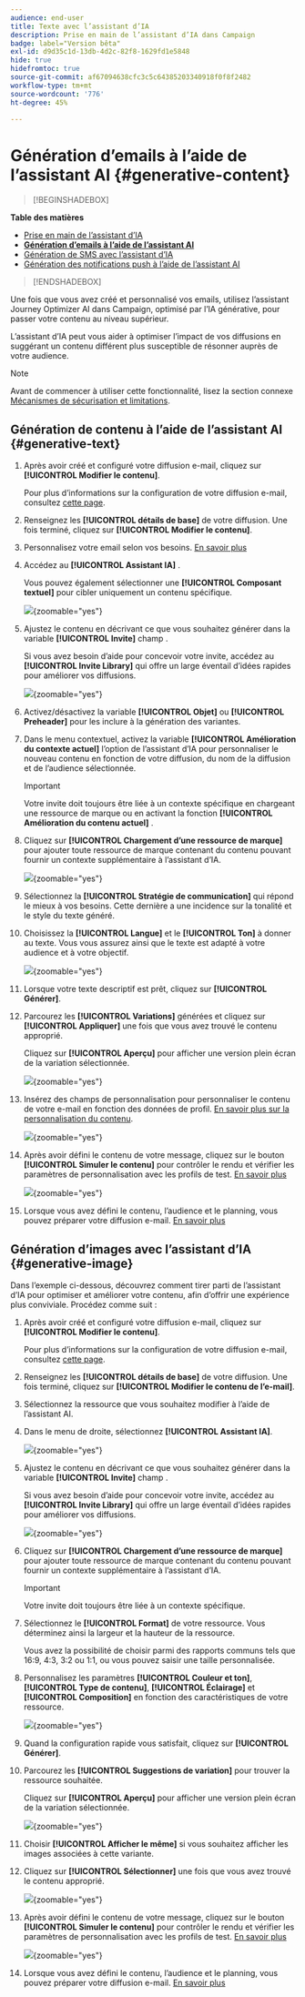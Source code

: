 ```yaml
---
audience: end-user
title: Texte avec l’assistant d’IA
description: Prise en main de l’assistant d’IA dans Campaign
badge: label="Version bêta"
exl-id: d9d35c1d-13db-4d2c-82f8-1629fd1e5848
hide: true
hidefromtoc: true
source-git-commit: af67094638cfc3c5c64385203340918f0f8f2482
workflow-type: tm+mt
source-wordcount: '776'
ht-degree: 45%

---
```


# Génération d’emails à l’aide de l’assistant AI {#generative-content}

>[!BEGINSHADEBOX]

**Table des matières**

* [Prise en main de l’assistant d’IA](generative-gs.md)
* **[Génération d’emails à l’aide de l’assistant AI](generative-content.md)**
* [Génération de SMS avec l’assistant d’IA](generative-sms.md)
* [Génération des notifications push à l’aide de l’assistant AI](generative-push.md)

>[!ENDSHADEBOX]

Une fois que vous avez créé et personnalisé vos emails, utilisez l’assistant Journey Optimizer AI dans Campaign, optimisé par l’IA générative, pour passer votre contenu au niveau supérieur.

L’assistant d’IA peut vous aider à optimiser l’impact de vos diffusions en suggérant un contenu différent plus susceptible de résonner auprès de votre audience.

>[!NOTE]
>
>Avant de commencer à utiliser cette fonctionnalité, lisez la section connexe [Mécanismes de sécurisation et limitations](generative-gs.md#guardrails-and-limitations).

## Génération de contenu à l’aide de l’assistant AI {#generative-text}

1. Après avoir créé et configuré votre diffusion e-mail, cliquez sur **[!UICONTROL Modifier le contenu]**.

   Pour plus d’informations sur la configuration de votre diffusion e-mail, consultez [cette page](../email/create-email-content.md).

1. Renseignez les **[!UICONTROL détails de base]** de votre diffusion. Une fois terminé, cliquez sur **[!UICONTROL Modifier le contenu]**.

1. Personnalisez votre email selon vos besoins. [En savoir plus](content-components.md)

1. Accédez au **[!UICONTROL Assistant IA]** .

   Vous pouvez également sélectionner une **[!UICONTROL Composant textuel]** pour cibler uniquement un contenu spécifique.

   ![](assets/text-genai-1.png){zoomable=&quot;yes&quot;}

1. Ajustez le contenu en décrivant ce que vous souhaitez générer dans la variable **[!UICONTROL Invite]** champ .

   Si vous avez besoin d’aide pour concevoir votre invite, accédez au **[!UICONTROL Invite Library]** qui offre un large éventail d’idées rapides pour améliorer vos diffusions.

   ![](assets/text-genai-2.png){zoomable=&quot;yes&quot;}

1. Activez/désactivez la variable **[!UICONTROL Objet]** ou **[!UICONTROL Preheader]** pour les inclure à la génération des variantes.

1. Dans le menu contextuel, activez la variable **[!UICONTROL Amélioration du contexte actuel]** l’option de l’assistant d’IA pour personnaliser le nouveau contenu en fonction de votre diffusion, du nom de la diffusion et de l’audience sélectionnée.

   >[!IMPORTANT]
   >
   > Votre invite doit toujours être liée à un contexte spécifique en chargeant une ressource de marque ou en activant la fonction **[!UICONTROL Amélioration du contenu actuel]** .

1. Cliquez sur **[!UICONTROL Chargement d’une ressource de marque]** pour ajouter toute ressource de marque contenant du contenu pouvant fournir un contexte supplémentaire à l’assistant d’IA.

   ![](assets/text-genai-3.png){zoomable=&quot;yes&quot;}

1. Sélectionnez la **[!UICONTROL Stratégie de communication]** qui répond le mieux à vos besoins. Cette dernière a une incidence sur la tonalité et le style du texte généré.

1. Choisissez la **[!UICONTROL Langue]** et le **[!UICONTROL Ton]** à donner au texte. Vous vous assurez ainsi que le texte est adapté à votre audience et à votre objectif.

   ![](assets/text-genai-4.png){zoomable=&quot;yes&quot;}

1. Lorsque votre texte descriptif est prêt, cliquez sur **[!UICONTROL Générer]**.

1. Parcourez les **[!UICONTROL Variations]** générées et cliquez sur **[!UICONTROL Appliquer]** une fois que vous avez trouvé le contenu approprié.

   Cliquez sur **[!UICONTROL Aperçu]** pour afficher une version plein écran de la variation sélectionnée.

   ![](assets/text-genai-5.png){zoomable=&quot;yes&quot;}

1. Insérez des champs de personnalisation pour personnaliser le contenu de votre e-mail en fonction des données de profil. [En savoir plus sur la personnalisation du contenu](../personalization/personalize.md).

   ![](assets/text-genai-6.png){zoomable=&quot;yes&quot;}

1. Après avoir défini le contenu de votre message, cliquez sur le bouton **[!UICONTROL Simuler le contenu]** pour contrôler le rendu et vérifier les paramètres de personnalisation avec les profils de test. [En savoir plus](../preview-test/preview-content.md)

   ![](assets/text-genai-7.png){zoomable=&quot;yes&quot;}

1. Lorsque vous avez défini le contenu, l’audience et le planning, vous pouvez préparer votre diffusion e-mail. [En savoir plus](../monitor/prepare-send.md)

## Génération d’images avec l’assistant d’IA {#generative-image}

Dans l’exemple ci-dessous, découvrez comment tirer parti de l’assistant d’IA pour optimiser et améliorer votre contenu, afin d’offrir une expérience plus conviviale. Procédez comme suit :

1. Après avoir créé et configuré votre diffusion e-mail, cliquez sur **[!UICONTROL Modifier le contenu]**.

   Pour plus d’informations sur la configuration de votre diffusion e-mail, consultez [cette page](../email/create-email-content.md).

1. Renseignez les **[!UICONTROL détails de base]** de votre diffusion. Une fois terminé, cliquez sur **[!UICONTROL Modifier le contenu de l’e-mail]**.

1. Sélectionnez la ressource que vous souhaitez modifier à l’aide de l’assistant AI.

1. Dans le menu de droite, sélectionnez **[!UICONTROL Assistant IA]**.

   ![](assets/image-genai-1.png){zoomable=&quot;yes&quot;}

1. Ajustez le contenu en décrivant ce que vous souhaitez générer dans la variable **[!UICONTROL Invite]** champ .

   Si vous avez besoin d’aide pour concevoir votre invite, accédez au **[!UICONTROL Invite Library]** qui offre un large éventail d’idées rapides pour améliorer vos diffusions.

   ![](assets/image-genai-2.png){zoomable=&quot;yes&quot;}

1. Cliquez sur **[!UICONTROL Chargement d’une ressource de marque]** pour ajouter toute ressource de marque contenant du contenu pouvant fournir un contexte supplémentaire à l’assistant d’IA.

   >[!IMPORTANT]
   >
   > Votre invite doit toujours être liée à un contexte spécifique.

1. Sélectionnez le **[!UICONTROL Format]** de votre ressource. Vous déterminez ainsi la largeur et la hauteur de la ressource.

   Vous avez la possibilité de choisir parmi des rapports communs tels que 16:9, 4:3, 3:2 ou 1:1, ou vous pouvez saisir une taille personnalisée.

1. Personnalisez les paramètres **[!UICONTROL Couleur et ton]**, **[!UICONTROL Type de contenu]**, **[!UICONTROL Éclairage]** et **[!UICONTROL Composition]** en fonction des caractéristiques de votre ressource.

   ![](assets/image-genai-3.png){zoomable=&quot;yes&quot;}

1. Quand la configuration rapide vous satisfait, cliquez sur **[!UICONTROL Générer]**.

1. Parcourez les **[!UICONTROL Suggestions de variation]** pour trouver la ressource souhaitée.

   Cliquez sur **[!UICONTROL Aperçu]** pour afficher une version plein écran de la variation sélectionnée.

   ![](assets/image-genai-5.png){zoomable=&quot;yes&quot;}

1. Choisir **[!UICONTROL Afficher le même]** si vous souhaitez afficher les images associées à cette variante.

1. Cliquez sur **[!UICONTROL Sélectionner]** une fois que vous avez trouvé le contenu approprié.

   ![](assets/image-genai-6.png){zoomable=&quot;yes&quot;}

1. Après avoir défini le contenu de votre message, cliquez sur le bouton **[!UICONTROL Simuler le contenu]** pour contrôler le rendu et vérifier les paramètres de personnalisation avec les profils de test.  [En savoir plus](../preview-test/preview-content.md)

   ![](assets/image-genai-7.png){zoomable=&quot;yes&quot;}

1. Lorsque vous avez défini le contenu, l’audience et le planning, vous pouvez préparer votre diffusion e-mail. [En savoir plus](../monitor/prepare-send.md)
